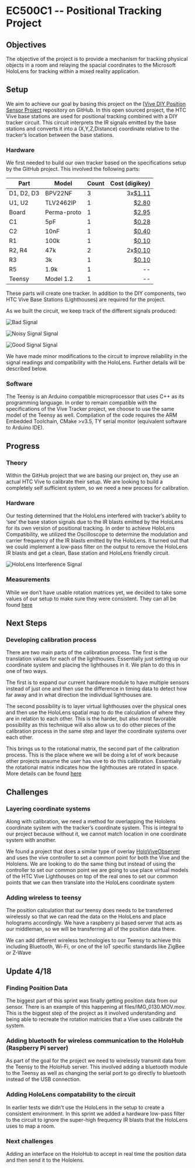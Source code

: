 ﻿# EC500C1 -- Positional Tracking Project


## Objectives


The objective of the project is to provide a mechanism for tracking physical objects in a room and relaying the spacial coordinates to the Microsoft HoloLens for tracking within a mixed reality application.


## Setup


We aim to achieve our goal by basing this project on the [[Vive DIY Position Sensor Project](https://github.com/ashtuchkin/vive-diy-position-sensor) repository on GitHub. In this open sourced project, the HTC Vive base stations are used for positional tracking combined with a DIY tracker circuit. This circuit interprets the IR signals emitted by the base stations and converts it into a (X,Y,Z,Distance) coordinate relative to the tracker’s location between the base stations.


### Hardware


We first needed to build our own tracker based on the specifications setup by the GitHub project. This involved the following parts:


| Part | Model | Count | Cost (digikey) |
| --- | --- | --- | ---: |
| D1, D2, D3 | BPV22NF | 3 | 3x[$1.11](https://www.digikey.com/product-detail/en/vishay-semiconductor-opto-division/BPV22NF/751-1007-ND/1681141) |
| U1, U2 | TLV2462IP | 1 | [$2.80](https://www.digikey.com/product-detail/en/texas-instruments/TLV2462IP/296-1893-5-ND/277538) |
| Board | Perma-proto | 1 | [$2.95](https://www.digikey.com/product-detail/en/adafruit-industries-llc/1608/1528-1101-ND/5154676) |
| C1 | 5pF | 1 | [$0.28](https://www.digikey.com/product-detail/en/tdk-corporation/FG28C0G1H050CNT06/445-173467-1-ND/5812072) |
| C2 | 10nF | 1 | [$0.40](https://www.digikey.com/product-detail/en/tdk-corporation/FK24C0G1H103J/445-4750-ND/2050099) |
| R1 | 100k | 1 | [$0.10](https://www.digikey.com/product-detail/en/stackpole-electronics-inc/CF14JT100K/CF14JT100KCT-ND/1830399) |
| R2, R4 | 47k | 2 | 2x[$0.10](https://www.digikey.com/product-detail/en/stackpole-electronics-inc/CF14JT47K0/CF14JT47K0CT-ND/1830391) |
| R3 | 3k | 1 | [$0.10](https://www.digikey.com/product-detail/en/stackpole-electronics-inc/CF12JT3K00/CF12JT3K00CT-ND/1830498) |
| R5 | 1.9k | 1  | -- |
| Teensy | Model 1.2 | 1 | -- |


These parts will create one tracker. In addition to the DIY components, two HTC Vive Base Stations (Lighthouses) are required for the project.


As we built the circuit, we keep track of the different signals produced:


![Bad Signal](https://github.com/VentanaIoT/vive-diy-position-sensor/blob/master/files/Bad_Signal.jpg?raw=true "Bad Signal")


![Noisy Signal Signal](https://github.com/VentanaIoT/vive-diy-position-sensor/blob/master/files/Noisy_Signal.jpg?raw=true "Noisy Signal")


![Good Signal Signal](https://github.com/VentanaIoT/vive-diy-position-sensor/blob/master/files/Good_Signal.jpg?raw=true "Good Signal")


We have made minor modifications to the circuit to improve reliability in the signal readings and compatibility with the HoloLens. Further details will be described below.


### Software


The Teensy is an Arduino compatible microprocessor that uses C++ as its programming language. In order to remain compatible with the specifications of the Vive Tracker project, we choose to use the same model of the Teensy as well. Compilation of the code requires the ARM Embedded Toolchain, CMake >v3.5, TY serial monitor (equivalent software to Arduino IDE).


## Progress


### Theory
Within the GitHub project that we are basing our project on, they use an actual HTC Vive to calibrate their setup. We are looking to build a completely self sufficient system, so we need a new process for calibration.


### Hardware


Our testing determined that the HoloLens interfered with tracker’s ability to ‘see’ the base station signals due to the IR blasts emitted by the HoloLens for its own version of positional tracking. In order to achieve HoloLens Compatibility, we utilized the Oscilloscope to determine the modulation and carrier frequency of the IR blasts emitted by the HoloLens. It turned out that we could implement a low-pass filter on the output to remove the HoloLens IR blasts and get a clean, Base station and HoloLens friendly circuit. 


![HoloLens Interference Signal](https://github.com/VentanaIoT/vive-diy-position-sensor/blob/master/files/HoloLens%20Noise.jpg?raw=true "HoloLens Interference Signal")


### Measurements
While we don’t have usable rotation matrices yet, we decided to take some values of our setup to make sure they were consistent. They can all be found [here](https://github.com/VentanaIoT/vive-diy-position-sensor/tree/master/files/Measurements%20and%20plots)
## Next Steps


### Developing calibration process
There are two main parts of the calibration process. The first is the translation values for each of the lighthouses. Essentially just setting up our coordinate system and placing the lighthouses in it. We plan to do this in one of two ways. 


The first is to expand our current hardware module to have multiple sensors instead of just one and then use the difference in timing data to detect how far away and in what direction the individual lighthouses are.


The second possibility is to layer virtual lighthouses over the physical ones and then use the HoloLens spatial map to do the calculation of where they are in relation to each other. This is the harder, but also most favorable possibility as this technique will also allow us to do other pieces of the calibration process in the same step and layer the coordinate systems over each other.


This brings us to the rotational matrix, the second part of the calibration process. This is the place where we will be doing a lot of work because other projects assume the user has vive to do this calibration. Essentially the rotational matrix indicates how the lighthouses are rotated in space. More details can be found [here](https://github.com/VentanaIoT/vive-diy-position-sensor/blob/master/files/Rotational%20Matrix.pdf)


## Challenges
### Layering coordinate systems
Along with calibration, we need a method for overlapping the Hololens coordinate system with the tracker’s coordinate system. This is integral to our project because without it, we cannot match location in one coordinate system with another.


We found a project that does a similar type of overlay [HoloViveObserver](https://github.com/dag10/HoloViveObserver) and uses the vive controller to set a common point for both the Vive and the Hololens. We are looking to do the same thing but instead of using the controller to set our common point we are going to use place virtual models of the HTC Vive Lighthouses on top of the real ones to set our common points that we can then translate into the HoloLens coordinate system


### Adding wireless to teensy
The position calculation that our teensy does needs to be transferred wirelessly so that we can read the data on the HoloLens and place holograms accordingly. We have a raspberry pi based server that acts as our middleman, so we will be transferring all of the position data there.


We can add different wireless technologies to our Teensy to achieve this including Bluetooth, Wi-Fi, or one of the IoT specific standards like ZigBee or Z-Wave

## Update 4/18
### Finding Position Data
The biggest part of this sprint was finally getting position data from our sensor. There is an example of this happening at files/IMG_0130.MOV.mov. This is the biggest step of the project as it involved understanding and being able to recreate the rotation matricies that a Vive uses calibrate the system.

### Adding bluetooth for wireless communication to the HoloHub (Raspberry Pi server)
As part of the goal for the project we need to wirelessly transmit data from the Teensy to the HoloHub server. This involved adding a bluetooth module to the Teensy as well as changing the serial port to go directly to bluetooth instead of the USB connection.

### Adding HoloLens compatability to the circuit
In earlier tests we didn't use the HoloLens in the setup to create a consistent environment. In this sprint we added a hardware low-pass filter to the circuit to ignore the super-high frequency IR blasts that the HoloLens uses to map a room.

### Next challenges
Adding an interface on the HoloHub to accept in real time the position data and then send it to the Hololens.
